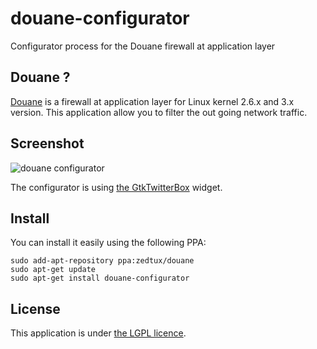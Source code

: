 # douane-configurator

Configurator process for the Douane firewall at application layer

## Douane ?

[Douane](https://github.com/zedtux/Douane) is a firewall at application layer for Linux kernel 2.6.x and 3.x version. This application allow you to filter the out going network traffic.

## Screenshot

![douane configurator](https://pbs.twimg.com/media/BNdVVAOCQAI8CRr.png:large)

The configurator is using [the GtkTwitterBox](https://github.com/zedtux/gtktwitterbox) widget.

## Install

You can install it easily using the following PPA:

    sudo add-apt-repository ppa:zedtux/douane
    sudo apt-get update
    sudo apt-get install douane-configurator


## License

This application is under [the LGPL licence](http://www.gnu.org/licenses/lgpl.html).
